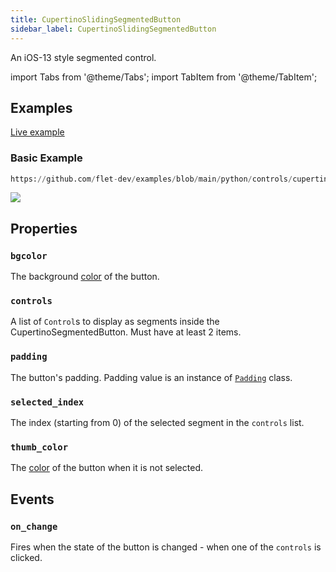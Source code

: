 ```yaml
---
title: CupertinoSlidingSegmentedButton
sidebar_label: CupertinoSlidingSegmentedButton
---
```


An iOS-13 style segmented control.

import Tabs from '@theme/Tabs';
import TabItem from '@theme/TabItem';

## Examples

[Live example](https://flet-controls-gallery.fly.dev/buttons/cupertinoslidingsegmentedbutton)

### Basic Example


```python reference
https://github.com/flet-dev/examples/blob/main/python/controls/cupertino/cupertino-buttons/cupertino-sliding-segmented-button.py
```


<img src="/img/docs/controls/cupertino-sliding-segmented-button/cupertino-sliding-segmented-button.gif" className="screenshot-40"/>

## Properties

### `bgcolor`

The background [color](/docs/reference/colors) of the button.

### `controls`

A list of `Control`s to display as segments inside the CupertinoSegmentedButton. Must have at least 2 items.

### `padding`

The button's padding. Padding value is an instance of [`Padding`](/docs/reference/types/padding) class.

### `selected_index`

The index (starting from 0) of the selected segment in the `controls` list. 

### `thumb_color`

The [color](/docs/reference/colors) of the button when it is not selected.

## Events

### `on_change`

Fires when the state of the button is changed - when one of the `controls` is clicked.
